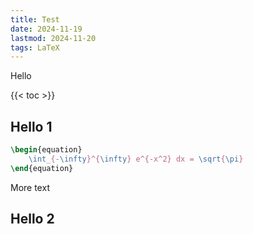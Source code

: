 ```yaml
---
title: Test
date: 2024-11-19
lastmod: 2024-11-20
tags: LaTeX
---
```


Hello

{{< toc >}}

## Hello 1

```latex
\begin{equation}
    \int_{-\infty}^{\infty} e^{-x^2} dx = \sqrt{\pi}
\end{equation}
```

More text

## Hello 2
